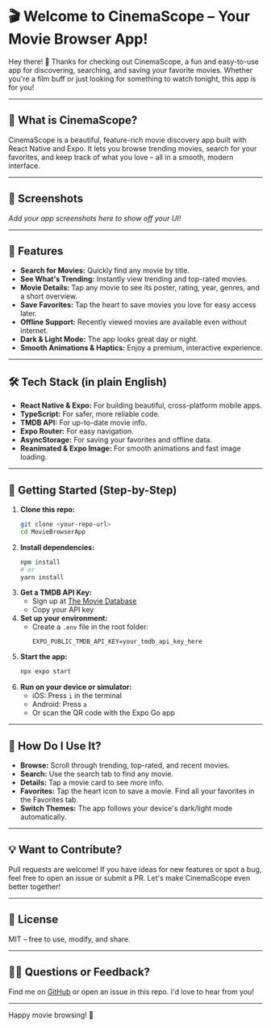# 🎬 Welcome to CinemaScope – Your Movie Browser App!

Hey there! 👋 Thanks for checking out CinemaScope, a fun and easy-to-use app for discovering, searching, and saving your favorite movies. Whether you're a film buff or just looking for something to watch tonight, this app is for you!

---

## 🌟 What is CinemaScope?
CinemaScope is a beautiful, feature-rich movie discovery app built with React Native and Expo. It lets you browse trending movies, search for your favorites, and keep track of what you love – all in a smooth, modern interface.

---

## 📸 Screenshots
*Add your app screenshots here to show off your UI!*

---

## 🚀 Features
- **Search for Movies:** Quickly find any movie by title.
- **See What's Trending:** Instantly view trending and top-rated movies.
- **Movie Details:** Tap any movie to see its poster, rating, year, genres, and a short overview.
- **Save Favorites:** Tap the heart to save movies you love for easy access later.
- **Offline Support:** Recently viewed movies are available even without internet.
- **Dark & Light Mode:** The app looks great day or night.
- **Smooth Animations & Haptics:** Enjoy a premium, interactive experience.

---

## 🛠️ Tech Stack (in plain English)
- **React Native & Expo:** For building beautiful, cross-platform mobile apps.
- **TypeScript:** For safer, more reliable code.
- **TMDB API:** For up-to-date movie info.
- **Expo Router:** For easy navigation.
- **AsyncStorage:** For saving your favorites and offline data.
- **Reanimated & Expo Image:** For smooth animations and fast image loading.

---

## 🏁 Getting Started (Step-by-Step)

1. **Clone this repo:**
   ```bash
   git clone <your-repo-url>
   cd MovieBrowserApp
   ```
2. **Install dependencies:**
   ```bash
   npm install
   # or
   yarn install
   ```
3. **Get a TMDB API Key:**
   - Sign up at [The Movie Database](https://www.themoviedb.org/settings/api)
   - Copy your API key
4. **Set up your environment:**
   - Create a `.env` file in the root folder:
     ```env
     EXPO_PUBLIC_TMDB_API_KEY=your_tmdb_api_key_here
     ```
5. **Start the app:**
   ```bash
   npx expo start
   ```
6. **Run on your device or simulator:**
   - iOS: Press `i` in the terminal
   - Android: Press `a`
   - Or scan the QR code with the Expo Go app

---

## 🤔 How Do I Use It?
- **Browse:** Scroll through trending, top-rated, and recent movies.
- **Search:** Use the search tab to find any movie.
- **Details:** Tap a movie card to see more info.
- **Favorites:** Tap the heart icon to save a movie. Find all your favorites in the Favorites tab.
- **Switch Themes:** The app follows your device's dark/light mode automatically.

---

## 💡 Want to Contribute?
Pull requests are welcome! If you have ideas for new features or spot a bug, feel free to open an issue or submit a PR. Let's make CinemaScope even better together!

---

## 📄 License
MIT – free to use, modify, and share.

---

## 🙋‍♂️ Questions or Feedback?
Find me on [GitHub](https://github.com/your-username) or open an issue in this repo. I'd love to hear from you!

---

Happy movie browsing! 🍿
